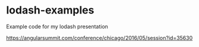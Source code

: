 # lodash-examples

Example code for my lodash presentation

https://angularsummit.com/conference/chicago/2016/05/session?id=35630

